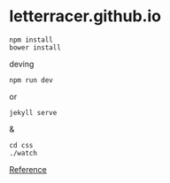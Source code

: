 # letterracer.github.io

```
npm install
bower install
```

deving
```
npm run dev
```

or

```
jekyll serve
```

&

```
cd css
./watch
```

[Reference](REFERENCE.md)